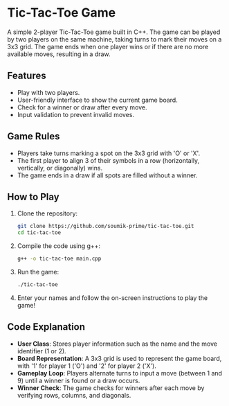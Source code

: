 # Tic-Tac-Toe Game

A simple 2-player Tic-Tac-Toe game built in C++. The game can be played by two players on the same machine, taking turns to mark their moves on a 3x3 grid. The game ends when one player wins or if there are no more available moves, resulting in a draw.

## Features
- Play with two players.
- User-friendly interface to show the current game board.
- Check for a winner or draw after every move.
- Input validation to prevent invalid moves.

## Game Rules
- Players take turns marking a spot on the 3x3 grid with 'O' or 'X'.
- The first player to align 3 of their symbols in a row (horizontally, vertically, or diagonally) wins.
- The game ends in a draw if all spots are filled without a winner.

## How to Play
1. Clone the repository:
    ```bash
    git clone https://github.com/soumik-prime/tic-tac-toe.git
    cd tic-tac-toe
    ```

2. Compile the code using g++:
    ```bash
    g++ -o tic-tac-toe main.cpp
    ```

3. Run the game:
    ```bash
    ./tic-tac-toe
    ```

4. Enter your names and follow the on-screen instructions to play the game!

## Code Explanation
- **User Class**: Stores player information such as the name and the move identifier (1 or 2).
- **Board Representation**: A 3x3 grid is used to represent the game board, with '1' for player 1 ('O') and '2' for player 2 ('X').
- **Gameplay Loop**: Players alternate turns to input a move (between 1 and 9) until a winner is found or a draw occurs.
- **Winner Check**: The game checks for winners after each move by verifying rows, columns, and diagonals.
